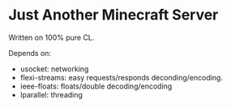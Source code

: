 Just Another Minecraft Server
==============================

Written on 100% pure CL.

Depends on:
* usocket: networking
* flexi-streams: easy requests/responds deconding/encoding.
* ieee-floats: floats/double decoding/encoding
* lparallel: threading
